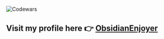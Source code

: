 ![Codewars](https://www.codewars.com/users/ObsidianEnjoyer/badges/large)  
## Visit my profile here 👉 [ObsidianEnjoyer](https://www.codewars.com/users/ObsidianEnjoyer/stats)
